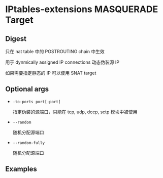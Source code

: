 # IPtables-extensions MASQUERADE Target

## Digest

只在 nat table 中的 POSTROUTING chain 中生效

用于 dynmically assigned IP connections 动态伪装源 IP

 如果需要指定静态的 IP 可以使用 SNAT target

## Optional args

- `-to-ports port[-port]`

  指定伪装的源端口，只能在 tcp, udp, dccp, sctp 模块中被使用

- `--random`

  随机分配源端口

- `--random-fully`

  随机分配源端口

## Examples